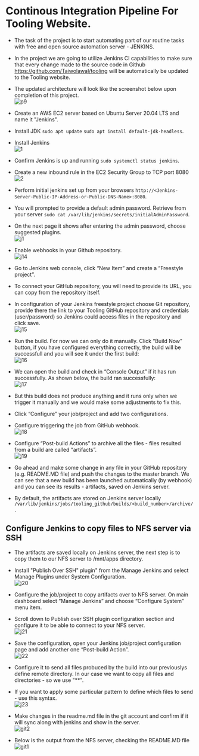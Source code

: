 # Continous Integration Pipeline For Tooling Website.
- The task of the project is to start automating part of our routine tasks with free and open source automation server  - JENKINS.
- In the project we are going to utilize Jenkins CI capabilities to make sure that every change made to the source code in Github https://github.com/Taiwolawal/tooling will be automatically be updated to the Tooling website.
- The updated architecture will look like the screenshot below upon completion of this project.  
![p9](https://user-images.githubusercontent.com/50557587/142725468-bdc96c8a-9602-4285-ba6d-bef6090dfd63.PNG)

- Create an AWS EC2 server based on Ubuntu Server 20.04 LTS and name it "Jenkins".
- Install JDK `sudo apt update` `sudo apt install default-jdk-headless`.
- Install Jenkins  
![1](https://user-images.githubusercontent.com/50557587/142726479-a7181a2d-696f-4d88-98fb-f67d6063cc4c.PNG)

- Confirm Jenkins is up and running `sudo systemctl status jenkins`.
- Create a new inbound rule in the EC2 Security Group to TCP port 8080    
![2](https://user-images.githubusercontent.com/50557587/142726600-0ad35ae6-802a-4cb9-87a7-fa4fd1d97f28.PNG)
 
- Perform initial jenkins set up from your browsers `http://<Jenkins-Server-Public-IP-Address-or-Public-DNS-Name>:8080`.
- You will prompted to provide a default admin password. Retrieve from your server `sudo cat /var/lib/jenkins/secrets/initialAdminPassword`.   
- On the next page it shows after entering the admin password, choose suggested plugins.    
![j1](https://user-images.githubusercontent.com/50557587/143429676-a174a6bf-ae5f-4df0-a614-2b7332bcbbb0.PNG)

- Enable webhooks in your Github repository.     
![j14](https://user-images.githubusercontent.com/50557587/143795431-be13add2-58c8-473f-b6c8-297b82d375a9.PNG)

-  Go to Jenkins web console, click “New Item” and create a “Freestyle project”.
-  To connect your GitHub repository, you will need to provide its URL, you can copy from the repository itself.
-  In configuration of your Jenkins freestyle project choose Git repository, provide there the link to your Tooling GitHub repository and credentials (user/password) so Jenkins could access files in the repository and click save.  
![j15](https://user-images.githubusercontent.com/50557587/143795766-a3c4049b-40ab-42e4-99ab-d650003861e0.PNG)

- Run the build. For now we can only do it manually. Click “Build Now” button, if you have configured everything correctly, the build will be successfull and you will see it under the first build:   
![j16](https://user-images.githubusercontent.com/50557587/143796814-b8227c3b-9682-4292-ae73-2071c52cf892.PNG)

- We can open the build and check in “Console Output” if it has run successfully. As shown below, the build ran successfully:   
![j17](https://user-images.githubusercontent.com/50557587/143796907-b7337ded-498e-4886-ab50-b7a86892c40b.PNG)

- But this build does not produce anything and it runs only when we trigger it manually and we would make some adjustments to fix this.
- Click “Configure” your job/project and add two configurations. 
- Configure triggering the job from GitHub webhook.  
![j18](https://user-images.githubusercontent.com/50557587/143797080-f08cc846-cd20-4963-a0bf-c433eb66d027.PNG)
 
-  Configure “Post-build Actions” to archive all the files - files resulted from a build are called “artifacts”.   
![j19](https://user-images.githubusercontent.com/50557587/143797190-0f582ff8-6062-4ffa-b021-59dc7ab3573a.PNG)

- Go ahead and make some change in any file in your GitHub repository (e.g. README.MD file) and push the changes to the master branch. We can see that a new build has been launched automatically (by webhook) and you can see its results - artifacts, saved on Jenkins server. 
- By default, the artifacts are stored on Jenkins server locally `/var/lib/jenkins/jobs/tooling_github/builds/<build_number>/archive/`.

## Configure Jenkins to copy files to NFS server via SSH
- The artifacts are saved locally on Jenkins server, the next step is to copy them to our NFS server to /mnt/apps directory.
- Install "Publish Over SSH" plugin" from the Manage Jenkins and select Manage Plugins under System Configuration.  
![j20](https://user-images.githubusercontent.com/50557587/143797871-63312a5e-aabd-41b4-b9b2-81a3348073d1.PNG)

- Configure the job/project to copy artifacts over to NFS server. On main dashboard select “Manage Jenkins” and choose “Configure System” menu item.
- Scroll down to Publish over SSH plugin configuration section and configure it to be able to connect to your NFS server.  
![j21](https://user-images.githubusercontent.com/50557587/143798455-d84c2755-d2f1-4b0c-9b0b-db7f06096d5f.PNG)

- Save the configuration, open your Jenkins job/project configuration page and add another one “Post-build Action”.   
![j22](https://user-images.githubusercontent.com/50557587/143798513-cdb6e841-ee2b-4db2-8292-059beb78200d.PNG)

- Configure it to send all files probuced by the build into our previouslys define remote directory. In our case we want to copy all files and directories - so we use "**".
- If you want to apply some particular pattern to define which files to send - use this syntax.   
![j23](https://user-images.githubusercontent.com/50557587/143798579-fc3fe6bf-c2d8-41e5-834f-e0eda940d209.PNG)

- Make changes in the readme.md file in the git account and confirm if it will sync along with jenkins and show in the server.    
![git2](https://user-images.githubusercontent.com/50557587/143798923-4b973e98-ec44-47e8-92ad-648368ae2354.PNG) 

- Below is the output from the NFS server, checking the README.MD file  
![git1](https://user-images.githubusercontent.com/50557587/143799067-4a62660d-c818-49c9-a1f3-df0f98ab7741.PNG)


























